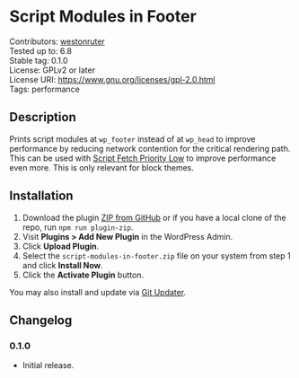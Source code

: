 # Script Modules in Footer #

Contributors: [westonruter](https://profile.wordpress.org/westonruter)  
Tested up to: 6.8  
Stable tag:   0.1.0  
License:      GPLv2 or later  
License URI:  https://www.gnu.org/licenses/gpl-2.0.html  
Tags:         performance

## Description ##

Prints script modules at `wp_footer` instead of at `wp_head` to improve performance by reducing network contention for the critical rendering path. This can be used with [Script Fetch Priority Low](https://github.com/westonruter/script-modules-in-footer) to improve performance even more. This is only relevant for block themes.

## Installation ##

1. Download the plugin [ZIP from GitHub](https://github.com/westonruter/script-modules-in-footer/archive/refs/heads/main.zip) or if you have a local clone of the repo, run `npm run plugin-zip`.
2. Visit **Plugins > Add New Plugin** in the WordPress Admin.
3. Click **Upload Plugin**.
4. Select the `script-modules-in-footer.zip` file on your system from step 1 and click **Install Now**.
5. Click the **Activate Plugin** button.

You may also install and update via [Git Updater](https://git-updater.com/).

## Changelog ##

### 0.1.0 ###

* Initial release.
